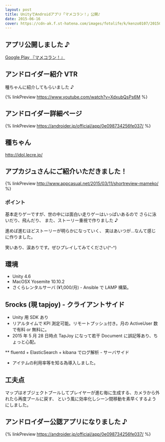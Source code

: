 ```yaml
---
layout: post
title: UnityでAndroidアプリ「マメコラン！」公開♪
date: 2015-06-16
cover: https://cdn-ak.f.st-hatena.com/images/fotolife/k/kenzo0107/20150616/20150616004701.png
---
```


## アプリ公開しました ♪

[Google Play 『マメコラン！』](https://play.google.com/store/apps/details?id=com.mameko.jp&hl=ja)

## アンドロイダー紹介 VTR

種ちゃんに紹介してもらいました ♪

{% linkPreview https://www.youtube.com/watch?v=XdxubQsPs6M %}

## アンドロイダー詳細ページ

{% linkPreview https://androider.jp/official/app/0e098734256fe037/ %}

## 種ちゃん

http://idol.lecre.jp/

## アプカジュさんにご紹介いただきました！

{% linkPreview http://www.appcasual.net/2015/03/11/shortreview-mameko/ %}

### ポイント

基本走りゲーですが、世の中には面白い走りゲーはいっぱいあるので
さらに泳いだり、飛んだり、
また、ストーリー重視で作りました ♪

進めば進むほどストーリーが明らかになっていく、
実はあいつが...なんて感じに作りました。

笑いあり、涙ありです。ぜひプレイしてみてください(^-^)

## 環境

- Unity 4.6
- MacOSX Yosemite 10.10.2
- さくらレンタルサーバ (¥1,000/月) - Ansible で LAMP 構築。

## 5rocks (現 tapjoy) - クライアントサイド

- Unity 用 SDK あり
- リアルタイムで KPI 測定可能。リモートプッシュ付き。月の ActiveUser 数で有料 or 無料に。
- 2015 年 5 月 28 日時点 TapJoy になって若干 Document に誤記等あり、ちょっと心配。

\*\* fluentd + ElasticSearch + kibana でログ解析 - サーバサイド

- アイテムの利用率等を知る為導入しました。

## 工夫点

マップはオブジェクトプールしてプレイヤーが進む毎に生成する、カメラから外れたら再度プールに戻す、
という風に効率化しシーン間移動を素早くするようにしました。

## アンドロイダー公認アプリになりました ♪

{% linkPreview https://androider.jp/official/app/0e098734256fe037/ %}
